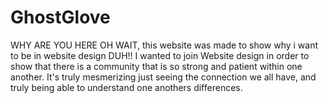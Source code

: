# GhostGlove
<head/> 
 
WHY ARE YOU HERE OH WAIT, this website was made to show why i want to be in website design DUH!! 
I wanted to join Website design in order to show that there is a community that is so strong and patient within one another.
It's truly mesmerizing just seeing the connection we all have, and truly being able to understand one anothers differences. 
